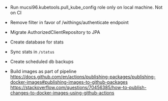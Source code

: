 - Run mucsi96.kubetools.pull_kube_config role only on local machine. Not on CI
- Remove filter in favor of /withings/authenticate endpoint
- Migrate AuthorizedClientRepository to JPA
- Create database for stats
- Sync stats in `/status`
- Create scheduled db backups


- Build images as part of pipeline https://docs.github.com/en/actions/publishing-packages/publishing-docker-images#publishing-images-to-github-packages
https://stackoverflow.com/questions/70456385/how-to-publish-changes-to-docker-images-using-github-actions
